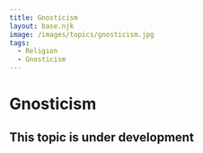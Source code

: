 ```yaml
---
title: Gnosticism
layout: base.njk
image: /images/topics/gnosticism.jpg
tags:
  - Religion
  - Gnosticism
---
```


# Gnosticism

## This topic is under development